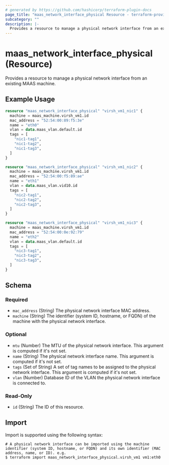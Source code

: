 ```yaml
---
# generated by https://github.com/hashicorp/terraform-plugin-docs
page_title: "maas_network_interface_physical Resource - terraform-provider-maas"
subcategory: ""
description: |-
  Provides a resource to manage a physical network interface from an existing MAAS machine.
---
```


# maas_network_interface_physical (Resource)

Provides a resource to manage a physical network interface from an existing MAAS machine.

## Example Usage

```terraform
resource "maas_network_interface_physical" "virsh_vm1_nic1" {
  machine = maas_machine.virsh_vm1.id
  mac_address = "52:54:00:89:f5:3e"
  name = "eth0"
  vlan = data.maas_vlan.default.id
  tags = [
    "nic1-tag1",
    "nic1-tag2",
    "nic1-tag3",
  ]
}

resource "maas_network_interface_physical" "virsh_vm1_nic2" {
  machine = maas_machine.virsh_vm1.id
  mac_address = "52:54:00:f5:89:ae"
  name = "eth1"
  vlan = data.maas_vlan.vid10.id
  tags = [
    "nic2-tag1",
    "nic2-tag2",
    "nic2-tag3",
  ]
}

resource "maas_network_interface_physical" "virsh_vm1_nic3" {
  machine = maas_machine.virsh_vm1.id
  mac_address = "52:54:00:0e:92:79"
  name = "eth2"
  vlan = data.maas_vlan.default.id
  tags = [
    "nic3-tag1",
    "nic3-tag2",
    "nic3-tag3",
  ]
}
```

<!-- schema generated by tfplugindocs -->
## Schema

### Required

- `mac_address` (String) The physical network interface MAC address.
- `machine` (String) The identifier (system ID, hostname, or FQDN) of the machine with the physical network interface.

### Optional

- `mtu` (Number) The MTU of the physical network interface. This argument is computed if it's not set.
- `name` (String) The physical network interface name. This argument is computed if it's not set.
- `tags` (Set of String) A set of tag names to be assigned to the physical network interface. This argument is computed if it's not set.
- `vlan` (Number) Database ID of the VLAN the physical network interface is connected to.

### Read-Only

- `id` (String) The ID of this resource.

## Import

Import is supported using the following syntax:

```shell
# A physical network interface can be imported using the machine identifier (system ID, hostname, or FQDN) and its own identifier (MAC address, name, or ID). e.g.
$ terraform import maas_network_interface_physical.virsh_vm1 vm1:eth0
```
